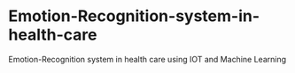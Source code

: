 # Emotion-Recognition-system-in-health-care
Emotion-Recognition system in health care using IOT and Machine Learning
